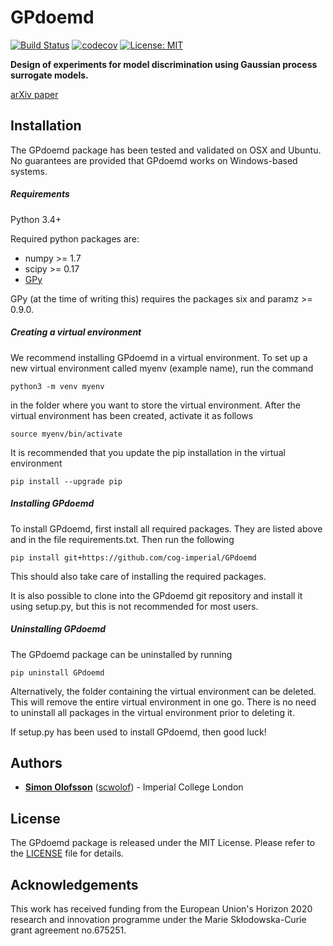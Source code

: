 # GPdoemd
[![Build Status](https://travis-ci.org/cog-imperial/GPdoemd.svg?branch=master)](https://travis-ci.org/cog-imperial/GPdoemd/branches) [![codecov](https://codecov.io/gh/cog-imperial/GPdoemd/branch/master/graph/badge.svg)](https://codecov.io/gh/cog-imperial/GPdoemd/branch/master) [![License: MIT](https://img.shields.io/badge/License-MIT-yellow.svg)](https://opensource.org/licenses/MIT)

**Design of experiments for model discrimination using Gaussian process surrogate models.** 

[arXiv paper](https://arxiv.org/abs/1802.04170)

## Installation
The GPdoemd package has been tested and validated on OSX and Ubuntu. No guarantees are provided that GPdoemd works on Windows-based systems.

##### Requirements
Python 3.4+

Required python packages are:
* numpy >= 1.7
* scipy >= 0.17
* [GPy](https://github.com/SheffieldML/GPy)

GPy (at the time of writing this) requires the packages six and paramz >= 0.9.0.

##### Creating a virtual environment
We recommend installing GPdoemd in a virtual environment. To set up a new virtual environment called myenv (example name), run the command
```
python3 -m venv myenv
```
in the folder where you want to store the virtual environment. After the virtual environment has been created, activate it as follows
```
source myenv/bin/activate
```
It is recommended that you update the pip installation in the virtual environment
```
pip install --upgrade pip
```

##### Installing GPdoemd
To install GPdoemd, first install all required packages. They are listed above and in the file requirements.txt. Then run the following
```
pip install git+https://github.com/cog-imperial/GPdoemd
```
This should also take care of installing the required packages. 

It is also possible to clone into the GPdoemd git repository and install it using setup.py, but this is not recommended for most users.

##### Uninstalling GPdoemd
The GPdoemd package can be uninstalled by running
```
pip uninstall GPdoemd
```
Alternatively, the folder containing the virtual environment can be deleted. This will remove the entire virtual environment in one go. There is no need to uninstall all packages in the virtual environment prior to deleting it.

If setup.py has been used to install GPdoemd, then good luck!

## Authors
* **[Simon Olofsson](https://www.doc.ic.ac.uk/~so2015/)** ([scwolof](https://github.com/scwolof)) - Imperial College London

## License
The GPdoemd package is released under the MIT License. Please refer to the [LICENSE](https://github.com/cog-imperial/GPdoemd/blob/master/LICENSE) file for details.

## Acknowledgements
This work has received funding from the European Union's Horizon 2020 research and innovation programme under the Marie Skłodowska-Curie grant agreement no.675251.

